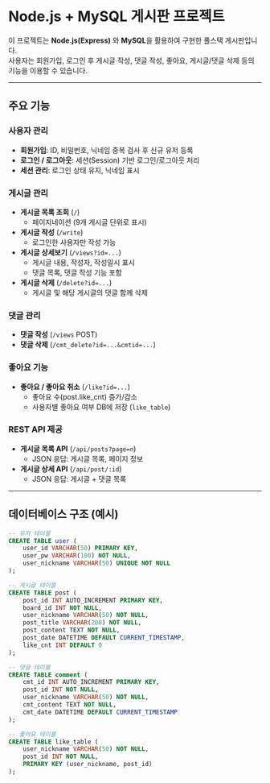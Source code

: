 # Node.js + MySQL 게시판 프로젝트  

이 프로젝트는 **Node.js(Express)** 와 **MySQL**을 활용하여 구현한 풀스택 게시판입니다.  
사용자는 회원가입, 로그인 후 게시글 작성, 댓글 작성, 좋아요, 게시글/댓글 삭제 등의 기능을 이용할 수 있습니다.  

---

## 주요 기능  

### 사용자 관리  
- **회원가입**: ID, 비밀번호, 닉네임 중복 검사 후 신규 유저 등록  
- **로그인 / 로그아웃**: 세션(Session) 기반 로그인/로그아웃 처리  
- **세션 관리**: 로그인 상태 유지, 닉네임 표시  

### 게시글 관리  
- **게시글 목록 조회** (`/`)  
  - 페이지네이션 (9개 게시글 단위로 표시)  
- **게시글 작성** (`/write`)  
  - 로그인한 사용자만 작성 가능  
- **게시글 상세보기** (`/views?id=...`)  
  - 게시글 내용, 작성자, 작성일시 표시  
  - 댓글 목록, 댓글 작성 기능 포함  
- **게시글 삭제** (`/delete?id=...`)  
  - 게시글 및 해당 게시글의 댓글 함께 삭제  

### 댓글 관리  
- **댓글 작성** (`/views` POST)  
- **댓글 삭제** (`/cmt_delete?id=...&cmtid=...`)  

### 좋아요 기능  
- **좋아요 / 좋아요 취소** (`/like?id=...`)  
  - 좋아요 수(post.like_cnt) 증가/감소  
  - 사용자별 좋아요 여부 DB에 저장 (`like_table`)  

### REST API 제공  
- **게시글 목록 API** (`/api/posts?page=n`)  
  - JSON 응답: 게시글 목록, 페이지 정보  
- **게시글 상세 API** (`/api/post/:id`)  
  - JSON 응답: 게시글 + 댓글 목록  

---

## 데이터베이스 구조 (예시)  

```sql
-- 유저 테이블
CREATE TABLE user (
    user_id VARCHAR(50) PRIMARY KEY,
    user_pw VARCHAR(100) NOT NULL,
    user_nickname VARCHAR(50) UNIQUE NOT NULL
);

-- 게시글 테이블
CREATE TABLE post (
    post_id INT AUTO_INCREMENT PRIMARY KEY,
    board_id INT NOT NULL,
    user_nickname VARCHAR(50) NOT NULL,
    post_title VARCHAR(200) NOT NULL,
    post_content TEXT NOT NULL,
    post_date DATETIME DEFAULT CURRENT_TIMESTAMP,
    like_cnt INT DEFAULT 0
);

-- 댓글 테이블
CREATE TABLE comment (
    cmt_id INT AUTO_INCREMENT PRIMARY KEY,
    post_id INT NOT NULL,
    user_nickname VARCHAR(50) NOT NULL,
    cmt_content TEXT NOT NULL,
    cmt_date DATETIME DEFAULT CURRENT_TIMESTAMP
);

-- 좋아요 테이블
CREATE TABLE like_table (
    user_nickname VARCHAR(50) NOT NULL,
    post_id INT NOT NULL,
    PRIMARY KEY (user_nickname, post_id)
);

